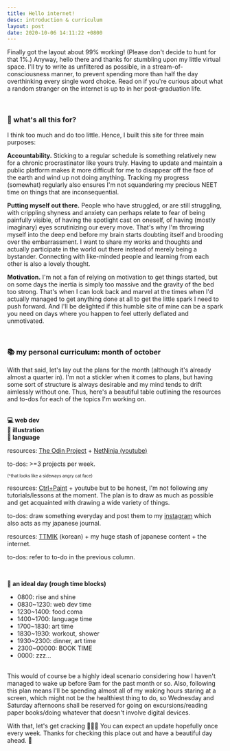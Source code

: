 ```yaml
---
title: Hello internet!
desc: introduction & curriculum
layout: post
date: 2020-10-06 14:11:22 +0800
---
```


<p>
Finally got the layout about 99% working! (Please don't decide to hunt for that 1%.) Anyway, hello there and thanks for stumbling upon my little virtual space. I'll try to write as unfiltered as possible, in a stream-of-consciousness manner, to prevent spending more than half the day overthinking every single word choice. Read on if you're curious about what a random stranger on the internet is up to in her post-graduation life.

</p>
<br>

<h3>🤔 what's all this for?</h3>

<p>
I think too much and do too little. Hence, I built this site for three main purposes:
</p>
<p>
<b>Accountability.</b> Sticking to a regular schedule is something relatively new for a chronic procrastinator like yours truly. Having to update and maintain a public platform makes it more difficult for me to disappear off the face of the earth and wind up not doing anything. Tracking my progress (somewhat) regularly also ensures I'm not squandering my precious NEET time on things that are inconsequential.
</p>

<p>
<b>Putting myself out there.</b> People who have struggled, or are still struggling, with crippling shyness and anxiety can perhaps relate to fear of being painfully visible, of having the spotlight cast on oneself, of having (mostly imaginary) eyes scrutinizing our every move. That's why I'm throwing myself into the deep end before my brain starts doubting itself and brooding over the embarrassment. I want to share my works and thoughts and actually participate in the world out there instead of merely being a bystander. Connecting with like-minded people and learning from each other is also a lovely thought. 
</p>

<p>
<b>Motivation.</b> I'm not a fan of relying on motivation to get things started, but on some days the inertia is simply too massive and the gravity of the bed too strong. That's when I can look back and marvel at the times when I'd actually managed to get anything done at all to get the little spark I need to push forward. And I'll be delighted if this humble site of mine can be a spark you need on days where you happen to feel utterly deflated and unmotivated.

</p>
<br>

<h3>📚 my personal curriculum: month of october</h3>

<p>With that said, let's lay out the plans for the month (although it's already almost a quarter in). I'm not a stickler when it comes to plans, but having some sort of structure is always desirable and my mind tends to drift aimlessly without one. Thus, here's a beautiful table outlining the resources and to-dos for each of the topics I'm working on.
</p>
<br>
<div class="gridtable">
<div class="tabletitle web"><b>💻 web dev</b></div>
<div class="tabletitle illust"><b>🎨 illustration</b></div>
<div class="tabletitle lang"><b>💬 language</b></div>
<div class="web-cont">
<p>resources: <a href="https://www.theodinproject.com/home" target="_blank">The Odin Project</a> + <a href="https://www.youtube.com/channel/UCW5YeuERMmlnqo4oq8vwUpg" target="_blank">NetNinja (youtube)</a></p>
<p>to-dos: >=3 projects per week.</p>
<p style="font-size: 0.7em">(^that looks like a sideways angry cat face)</p>

</div>
<div class="illust-cont">
<p>resources: <a href="https://www.ctrlpaint.com/" target="_blank">Ctrl+Paint</a> + youtube but to be honest, I'm not following any tutorials/lessons at the moment. The plan is to draw as much as possible and get acquainted with drawing a wide variety of things.
</p>
<p>to-dos: draw something everyday and post them to my <a href="https://www.instagram.com/hxlog/" target="_blank">instagram</a> which also acts as my japanese journal.
</p>

</div>
<div class="lang-cont">
<p>resources: <a href="https://talktomeinkorean.com/" target="_blank">TTMIK</a> (korean) + my huge stash of japanese content + the internet.
</p>
<p>to-dos: refer to to-do in the previous column.</p>

</div>
</div>

<br>
<p><b>🌈 an ideal day (rough time blocks)</b>
<ul>
    <li>0800: rise and shine</li>
    <li>0830~1230: web dev time</li>
    <li>1230~1400: food coma</li>
    <li>1400~1700: language time</li>
    <li>1700~1830: art time</li>
    <li>1830~1930: workout, shower</li>
    <li>1930~2300: dinner, art time</li>
    <li>2300~00000: BOOK TIME</li>
    <li>0000: zzz...</li>
</ul>
<br>
This would of course be a highly ideal scenario considering how I haven't managed to wake up before 9am for the past month or so. Also, following this plan means I'll be spending almost all of my waking hours staring at a screen, which might not be the healthiest thing to do, so Wednesday and Saturday afternoons shall be reserved for going on excursions/reading paper books/doing whatever that doesn't involve digital devices.
</p>
<p>
With that, let's get cracking 🐣🐣🐣 You can expect an update hopefully once every week. Thanks for checking this place out and have a beautiful day ahead. 🌈
</p>

<!--
Thanks for stumbling upon my little virtual space. Read on if you're curious about what a random stranger on the internet is up to in her post-graduation life.

<hr>
<h3>🤔 what's all this for? </h3>
<p>I think too much and do too little. Hence, I built this site for three main purposes:</p>
<br>
<ul>
    <li><b>Accountability.</b> Throughout all my formal education years, I've been a chronic procrastinator who'd put in just enough effort to make sure I stayed out of trouble. Ironically, I am most productive when I procrastinate - in language learning, reading, anything but the things that needed to be done. I've managed to develop a reasonably decent work ethic in the past year or so, although it's still nowhere near the level of self-discipline needed to bring my project ideas to fruition. Therefore, having to track my progress regularly keeps me accountable and ensures I'm not squandering my precious NEET time on things that ultimately do not matter.</li>

    <br>

    <li><b>Putting myself out there.</b> Having struggled with crippling shyness while growing up, it's a daunting task to write so openly about my thoughts and feelings. I feel so vulnerable revealing my fears and weaknesses and other possibly incriminating material that could jeopardize my future career/potential relationships, but I've hidden myself away from the world for way too long. I want to be unfraid to express my truest, most authentic self, to acknowledge my imperfections and work towards becoming a kinder, better, and more loving human being. How else can we forge genuine connections without baring our souls and accepting each other for who we really are? Earnest, unabashedly genuine people never fail to leave me in awe, and I aspire to be one someday. That's why I'm gonna learn to share freely and openly, to discover my own voice, and to take a big, courageous step outside my comfort zone into the vast yet incredibly exciting unknown.

    </li>
    <br>
    <li><b>Motivation.</b> I'm not a fan of relying on motivation to get things started, but on some days the inertia is simply too massive and the gravity of the bed too strong. That's when I can look back at all these things I've managed to accomplish to get the little spark I need to push forward. And if you happen to be feeling deflated and totally unmotivated, hopefully this log can serve as a little encouragement to trudge on towards the direction of your goals and dreams. We're in this together. 💪

    </li>

</ul>

<hr>
<h3>📚 my personal curriculum: month of september</h3>
<p>It's early September right now and this shall be a month where I go back to basics. I'm not a stickler when it comes to elaborate plans, but knowing myself, I'll probably continue drifting aimlessly if there are no concrete plans to keep me in check. Thus, I've outlined some tasks for each category to be completed on a daily/weekly basis:
</p>
<br>
<ul>
    <li><b>💻 web dev</b></li>
    <li>・Resources: <a href="https://www.theodinproject.com/home" target="_blank">The Odin Project</a> + <a href="https://www.youtube.com/channel/UCW5YeuERMmlnqo4oq8vwUpg" target="_blank">NetNinja (Youtube)</a></li>
    <li>・Todos: one mockup every day.</li>
    <br>
    <li><b>🎨 art</b></li>
    <li>・Resources: <a href="https://www.ctrlpaint.com/" target="_blank">Ctrl+Paint</a> + some library books on the fundamentals of drawing</li>
    <li>・Todos: one drawing/day (either reference/drawing from life).</li>
    <br>
    <li><b>💬 language</b></li>
    <li>・Resources: <a href="https://talktomeinkorean.com/" target="_blank">TTMIK</a> (korean) + the internet</li>
    <li>・Todos: Insta picture dictionary. Illustrated Korean vocab, captions in Japanese. Three birds with one stone (metaphorically! Birds are my favourite creatures and don't you dare hurt one).</li>
    <br>
    <li><b>🌈 an ideal day (rough time blocks)</b></li>
    <li>0800: rise and shine</li>
    <li>0830~1200: web dev time</li>
    <li>1300~1730: art time</li>
    <li>1800~1930: workout, shower</li>
    <li>1930~2200: dinner, language learning time</li>
    <li>2200~2330: BOOK TIME</li>
    <li>2330: zzz...</li>

</ul>
<br>
<p>I'm aware that I have a tendency spread myself too thin, but this time round, I fancy a good challenge. And not having enough time is no longer a valid excuse. I can foresee days where I go completely off-track but I'll do my bestest to keep them to a minimum. Also, I haven't accounted for events that require me leaving the house, but those should be pretty infrequent anyways.</p>

<hr>
<p>That wraps up the purpose for this site's existence and the intense but exhilarating journey I'm about to embark on. Thanks for reading and let the first week begin!</p>
-->
